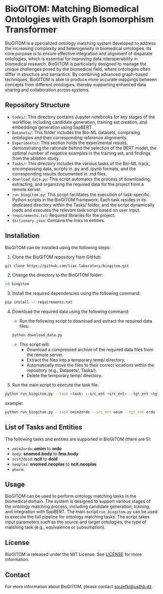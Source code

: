 # BioGITOM: Matching Biomedical Ontologies with Graph Isomorphism Transformer



BioGITOM is a specialized ontology matching system developed to address the increasing complexity and heterogeneity in biomedical ontologies. Its core purpose is to ensure effective integration and alignment of disparate ontologies, which is essential for improving data interoperability in biomedical research. BioGITOM is particularly designed to manage the unique challenges posed by the biomedical field, where ontologies often differ in structure and semantics. By combining advanced graph-based techniques, BioGITOM is able to produce more accurate mappings between concepts from different ontologies, thereby supporting enhanced data sharing and collaboration across systems.

## Repository Structure

- `Codes/`: This directory contains Jupyter notebooks for key stages of the workflow, including candidate generation, training set creation, and embeddings generation using SapBERT.
- `Datasets/`: This folder includes the Bio-ML datasets, comprising ontologies and their corresponding reference alignments.
- `Experiments/`: This section holds the experimental results, demonstrating the rationale behind the selection of the BERT model, the optimal number of negative examples in the training set, and findings from the ablation study.
- `Tasks/`: This directory includes the various tasks of the Bio-ML track, encompassing data, scripts in .py and .ipynb formats, and the corresponding results documented in .md files.
- `download_data.py`: This script automates the process of downloading, extracting, and organizing the required data for the project from a remote server. 
- `run_biogitom.py`: This script facilitates the execution of task-specific Python scripts in the BioGITOM framework. Each task resides in its dedicated directory within the Tasks/ folder, and the script dynamically loads and executes the relevant task script based on user input.
- `requirements.txt`: Required libraries for the project.
- `dictionary.json`: Contains the links to entities.


## Installation

BioGITOM can be installed using the following steps:

1. Clone the BioGITOM repository from GitHub:

```bash
git clone https://github.com/lias-laboratory/biogitom.git
```

2. Change the directory to the BioGITOM folder:

```bash
cd biogitom
```

3. Install the required dependencies using the following command:

```bash
pip install -r requirements.txt
```

4. Download the required data using the following command:

    - Run the following script to download and extract the required data files:

    ```bash
    python download_data.py
    ```
    - This script will:
        - Download a compressed archive of the required data files from the remote server.
        - Extract the files into a temporary temp/ directory.
        - Automatically move the files to their correct locations within the repository (e.g., Datasets/, Tasks/).
        - Delete the temporary temp/ directory.
5. Run the main script to execute the task file:

```bash
python run_biogitom.py --task <task> --src_ent <src_ent> --tgt_ent <tgt_ent>
```

example:

```bash
python run_biogitom.py --task omim2ordo --src_ent omim --tgt_ent ordo
```

## List of Tasks and Entities

The following tasks and entities are supported in BioGITOM (there are 5):

- `omim2ordo`: **omim** to **ordo**
- `body`: **snomed.body** to **fma.body**
- `ncit2doid`: **ncit** to **doid**
- `neoplas`: **snomed.neoplas** to **ncit.neoplas**
- `pharm`: 

## Usage

BioGITOM can be used to perform ontology matching tasks in the biomedical domain. The system is designed to support various stages of the ontology matching process, including candidate generation, training, and integration with SapBERT. The main script `run_biogitom.py` can be used to execute the full pipeline for ontology matching tasks. The script takes input parameters such as the source and target ontologies, the type of matching task (e.g., equivalence or subsumption).

## License

BioGITOM is released under the MIT License. See [LICENSE](LICENSE) for more information.

## Contact

For more information about BioGITOM, please contact [soulefki@usthb.dz](soulefki@usthb.dz).

